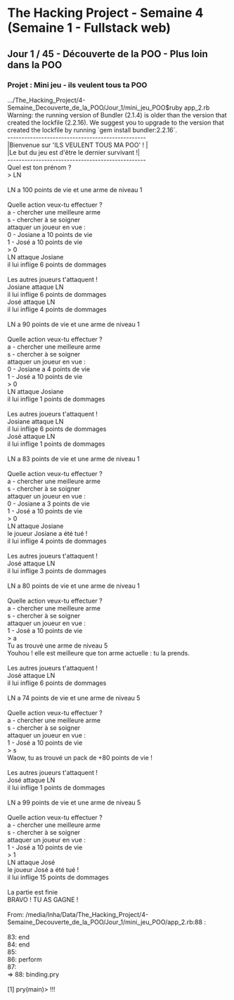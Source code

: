 <!DOCTYPE html>
<html>
<head></head>
<body>
<h1>The Hacking Project - Semaine 4 (Semaine 1 - Fullstack web)</h1>
<h2>Jour 1 / 45 - Découverte de la POO - Plus loin dans la POO</h2>
<h3>Projet : Mini jeu - ils veulent tous ta POO</h3>
<div>
<p>.../The_Hacking_Project/4-Semaine_Decouverte_de_la_POO/Jour_1/mini_jeu_POO$ruby app_2.rb<BR>
Warning: the running version of Bundler (2.1.4) is older than the version that created the lockfile (2.2.16). We suggest you to upgrade to the version that created the lockfile by running `gem install bundler:2.2.16`.<BR>
-------------------------------------------------<BR>
|Bienvenue sur 'ILS VEULENT TOUS MA POO' !      |<BR>
|Le but du jeu est d'être le dernier survivant !|<BR>
-------------------------------------------------<BR>
Quel est ton prénom ?<BR>
&gt; LN<BR>
<BR>
LN a 100 points de vie et une arme de niveau 1<BR>
<BR>
Quelle action veux-tu effectuer ?<BR>
a - chercher une meilleure arme<BR>
s - chercher à se soigner<BR>
attaquer un joueur en vue :<BR>
0 - Josiane a 10 points de vie<BR>
1 - José a 10 points de vie<BR>
&gt; 0<BR>
LN attaque Josiane<BR>
il lui inflige 6 points de dommages<BR>
<BR>
Les autres joueurs t'attaquent !<BR>
Josiane attaque LN<BR>
il lui inflige 6 points de dommages<BR>
José attaque LN<BR>
il lui inflige 4 points de dommages<BR>
<BR>
LN a 90 points de vie et une arme de niveau 1<BR>
<BR>
Quelle action veux-tu effectuer ?<BR>
a - chercher une meilleure arme<BR>
s - chercher à se soigner<BR>
attaquer un joueur en vue :<BR>
0 - Josiane a 4 points de vie<BR>
1 - José a 10 points de vie<BR>
&gt; 0<BR>
LN attaque Josiane<BR>
il lui inflige 1 points de dommages<BR>
<BR>
Les autres joueurs t'attaquent !<BR>
Josiane attaque LN<BR>
il lui inflige 6 points de dommages<BR>
José attaque LN<BR>
il lui inflige 1 points de dommages<BR>
<BR>
LN a 83 points de vie et une arme de niveau 1<BR>
<BR>
Quelle action veux-tu effectuer ?<BR>
a - chercher une meilleure arme<BR>
s - chercher à se soigner<BR>
attaquer un joueur en vue :<BR>
0 - Josiane a 3 points de vie<BR>
1 - José a 10 points de vie<BR>
&gt; 0<BR>
LN attaque Josiane<BR>
le joueur Josiane a été tué !<BR>
il lui inflige 4 points de dommages<BR>
<BR>
Les autres joueurs t'attaquent !<BR>
José attaque LN<BR>
il lui inflige 3 points de dommages<BR>
<BR>
LN a 80 points de vie et une arme de niveau 1<BR>
<BR>
Quelle action veux-tu effectuer ?<BR>
a - chercher une meilleure arme<BR>
s - chercher à se soigner<BR>
attaquer un joueur en vue :<BR>
1 - José a 10 points de vie<BR>
&gt; a<BR>
Tu as trouvé une arme de niveau 5<BR>
Youhou ! elle est meilleure que ton arme actuelle : tu la prends.<BR>
<BR>
Les autres joueurs t'attaquent !<BR>
José attaque LN<BR>
il lui inflige 6 points de dommages<BR>
<BR>
LN a 74 points de vie et une arme de niveau 5<BR>
<BR>
Quelle action veux-tu effectuer ?<BR>
a - chercher une meilleure arme<BR>
s - chercher à se soigner<BR>
attaquer un joueur en vue :<BR>
1 - José a 10 points de vie<BR>
&gt; s<BR>
Waow, tu as trouvé un pack de +80 points de vie !<BR>
<BR>
Les autres joueurs t'attaquent !<BR>
José attaque LN<BR>
il lui inflige 1 points de dommages<BR>
<BR>
LN a 99 points de vie et une arme de niveau 5<BR>
<BR>
Quelle action veux-tu effectuer ?<BR>
a - chercher une meilleure arme<BR>
s - chercher à se soigner<BR>
attaquer un joueur en vue :<BR>
1 - José a 10 points de vie<BR>
&gt; 1<BR>
LN attaque José<BR>
le joueur José a été tué !<BR>
il lui inflige 15 points de dommages<BR>
<BR>
La partie est finie<BR>
BRAVO ! TU AS GAGNE !<BR>
<BR>
From: /media/lnha/Data/The_Hacking_Project/4-Semaine_Decouverte_de_la_POO/Jour_1/mini_jeu_POO/app_2.rb:88 :<BR>
<BR>
    83:   end<BR>
    84: end<BR>
    85: <BR>
    86: perform<BR>
    87: <BR>
 => 88: binding.pry<BR>
<BR>
[1] pry(main)&gt; !!!<BR>
</p>
</div>
</body>
</html> 
